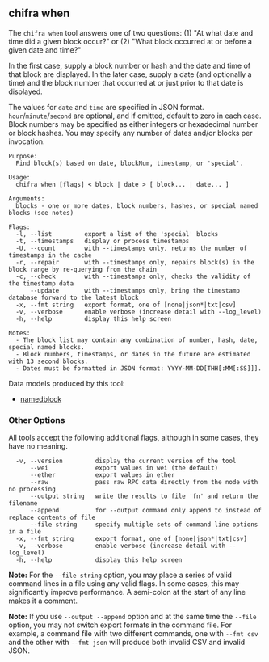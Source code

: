 ## chifra when

<!-- markdownlint-disable MD041 -->
The `chifra when` tool answers one of two questions: (1) "At what date and time did a given block
occur?" or (2) "What block occurred at or before a given date and time?"

In the first case, supply a block number or hash and the date and time of that block are displayed.
In the later case, supply a date (and optionally a time) and the block number that occurred at or
just prior to that date is displayed.

The values for `date` and `time` are specified in JSON format. `hour`/`minute`/`second` are
optional, and if omitted, default to zero in each case. Block numbers may be specified as either
integers or hexadecimal number or block hashes. You may specify any number of dates and/or blocks
per invocation.

```[plaintext]
Purpose:
  Find block(s) based on date, blockNum, timestamp, or 'special'.

Usage:
  chifra when [flags] < block | date > [ block... | date... ]

Arguments:
  blocks - one or more dates, block numbers, hashes, or special named blocks (see notes)

Flags:
  -l, --list         export a list of the 'special' blocks
  -t, --timestamps   display or process timestamps
  -U, --count        with --timestamps only, returns the number of timestamps in the cache
  -r, --repair       with --timestamps only, repairs block(s) in the block range by re-querying from the chain
  -c, --check        with --timestamps only, checks the validity of the timestamp data
      --update       with --timestamps only, bring the timestamp database forward to the latest block
  -x, --fmt string   export format, one of [none|json*|txt|csv]
  -v, --verbose      enable verbose (increase detail with --log_level)
  -h, --help         display this help screen

Notes:
  - The block list may contain any combination of number, hash, date, special named blocks.
  - Block numbers, timestamps, or dates in the future are estimated with 13 second blocks.
  - Dates must be formatted in JSON format: YYYY-MM-DD[THH[:MM[:SS]]].
```

Data models produced by this tool:

- [namedblock](/data-model/chaindata/#namedblock)

<!-- markdownlint-disable MD041 -->
### Other Options

All tools accept the following additional flags, although in some cases, they have no meaning.

```[plaintext]
  -v, --version         display the current version of the tool
      --wei             export values in wei (the default)
      --ether           export values in ether
      --raw             pass raw RPC data directly from the node with no processing
      --output string   write the results to file 'fn' and return the filename
      --append          for --output command only append to instead of replace contents of file
      --file string     specify multiple sets of command line options in a file
  -x, --fmt string      export format, one of [none|json*|txt|csv]
  -v, --verbose         enable verbose (increase detail with --log_level)
  -h, --help            display this help screen
  ```

**Note:** For the `--file string` option, you may place a series of valid command lines in a file using any
valid flags. In some cases, this may significantly improve performance. A semi-colon at the start
of any line makes it a comment.

**Note:** If you use `--output --append` option and at the same time the `--file` option, you may not switch
export formats in the command file. For example, a command file with two different commands, one with `--fmt csv`
and the other with `--fmt json` will produce both invalid CSV and invalid JSON.

